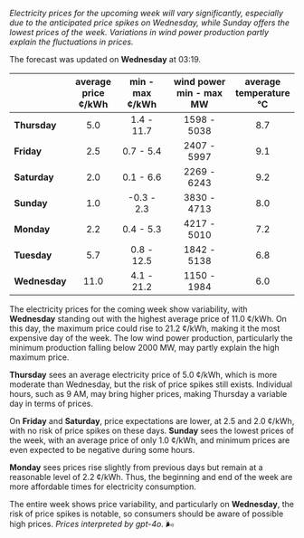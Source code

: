 *Electricity prices for the upcoming week will vary significantly, especially due to the anticipated price spikes on Wednesday, while Sunday offers the lowest prices of the week. Variations in wind power production partly explain the fluctuations in prices.*

The forecast was updated on **Wednesday** at 03:19.

|             | average<br>price<br>¢/kWh | min - max<br>¢/kWh | wind power<br>min - max<br>MW | average<br>temperature<br>°C |
|:------------|:----------------:|:----------------:|:-------------:|:-------------:|
| **Thursday** | 5.0              | 1.4 - 11.7       | 1598 - 5038   | 8.7           |
| **Friday** | 2.5              | 0.7 - 5.4        | 2407 - 5997   | 9.1           |
| **Saturday** | 2.0              | 0.1 - 6.6        | 2269 - 6243   | 9.2           |
| **Sunday** | 1.0              | -0.3 - 2.3       | 3830 - 4713   | 8.0           |
| **Monday** | 2.2              | 0.4 - 5.3        | 4217 - 5010   | 7.2           |
| **Tuesday** | 5.7              | 0.8 - 12.5       | 1842 - 5138   | 6.8           |
| **Wednesday** | 11.0             | 4.1 - 21.2       | 1150 - 1984   | 6.0           |

The electricity prices for the coming week show variability, with **Wednesday** standing out with the highest average price of 11.0 ¢/kWh. On this day, the maximum price could rise to 21.2 ¢/kWh, making it the most expensive day of the week. The low wind power production, particularly the minimum production falling below 2000 MW, may partly explain the high maximum price.

**Thursday** sees an average electricity price of 5.0 ¢/kWh, which is more moderate than Wednesday, but the risk of price spikes still exists. Individual hours, such as 9 AM, may bring higher prices, making Thursday a variable day in terms of prices.

On **Friday** and **Saturday**, price expectations are lower, at 2.5 and 2.0 ¢/kWh, with no risk of price spikes on these days. **Sunday** sees the lowest prices of the week, with an average price of only 1.0 ¢/kWh, and minimum prices are even expected to be negative during some hours.

**Monday** sees prices rise slightly from previous days but remain at a reasonable level of 2.2 ¢/kWh. Thus, the beginning and end of the week are more affordable times for electricity consumption.

The entire week shows price variability, and particularly on **Wednesday**, the risk of price spikes is notable, so consumers should be aware of possible high prices. *Prices interpreted by gpt-4o.* 🌬️
